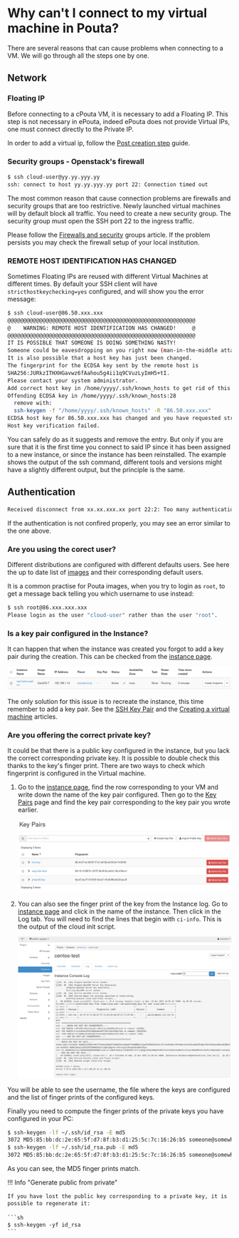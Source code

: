 # Why can't I connect to my virtual machine in Pouta?

There are several reasons that can cause problems when connecting to a VM. We will go through all the steps one by one.

## Network

### Floating IP

Before connecting to a cPouta VM, it is necessary to add a Floating IP. This step is not necessary in ePouta, indeed ePouta does not provide Virtual IPs, one must connect directly to the Private IP.

In order to add a virtual ip, follow the [Post creation step](/cloud/pouta/launch-vm-from-web-gui/#post-creation-step) guide.

### Security groups - Openstack's firewall

```sh
$ ssh cloud-user@yy.yy.yyy.yy
ssh: connect to host yy.yy.yyy.yy port 22: Connection timed out
```

The most common reason that cause connection problems are firewalls and security groups that are too restrictive. Newly launched virtual machines will by default block all traffic. You need to create a new security group. The security group must open the SSH port 22 to the ingress traffic.

Please follow the [Firewalls and security](/cloud/pouta/launch-vm-from-web-gui/#firewalls-and-security-groups) groups article. If the problem persists you may check the firewall setup of your local institution.

### REMOTE HOST IDENTIFICATION HAS CHANGED

Sometimes Floating IPs are reused with different Virtual Machines at different times. By default your SSH client will have `stricthostkeychecking=yes` configured, and will show you the error message:

```sh
$ ssh cloud-user@86.50.xxx.xxx
@@@@@@@@@@@@@@@@@@@@@@@@@@@@@@@@@@@@@@@@@@@@@@@@@@@@@@@@@@@
@    WARNING: REMOTE HOST IDENTIFICATION HAS CHANGED!     @
@@@@@@@@@@@@@@@@@@@@@@@@@@@@@@@@@@@@@@@@@@@@@@@@@@@@@@@@@@@
IT IS POSSIBLE THAT SOMEONE IS DOING SOMETHING NASTY!
Someone could be eavesdropping on you right now (man-in-the-middle attack)!
It is also possible that a host key has just been changed.
The fingerprint for the ECDSA key sent by the remote host is
SHA256:JURkzITHXHGavwz6fAahou5g4ii1q9CVuzLyImH5+tI.
Please contact your system administrator.
Add correct host key in /home/yyyy/.ssh/known_hosts to get rid of this message.
Offending ECDSA key in /home/yyyy/.ssh/known_hosts:28
  remove with:
  ssh-keygen -f "/home/yyyy/.ssh/known_hosts" -R "86.50.xxx.xxx"
ECDSA host key for 86.50.xxx.xxx has changed and you have requested strict checking.
Host key verification failed.
```

You can safely do as it suggests and remove the entry. But only if you are sure that it is the first time you connect to said IP since it has been assigned to a new instance, or since the instance has been reinstalled. The example shows the output of the ssh command, different tools and versions might have a slightly different output, but the principle is the same.

## Authentication

```sh
Received disconnect from xx.xx.xxx.xx port 22:2: Too many authentication failures
```

If the authentication is not confired properly, you may see an error similar to the one above.

### Are you using the corect user?

Different distributions are configured with different defaults users. See here the up to date list of [images](/cloud/pouta/images/#images) and their corresponding default users.

It is a common practise for Pouta images, when you try to login as `root`, to get a message back telling you which username to use instead:

```sh
$ ssh root@86.xxx.xxx.xxx               
Please login as the user "cloud-user" rather than the user "root".
```

### Is a key pair configured in the Instance?

It can happen that when the instance was created you forgot to add a key pair during the creation. This can be checked from the [instance page](https://pouta.csc.fi/dashboard/project/instances/).

![Instance with no Key Pair](../../cloud/img/instance-no-keypair.png)

The only solution for this issue is to recreate the instance, this time remember to add a key pair. See the [SSH Key Pair](/cloud/tutorials/ssh-key/) and the [Creating a virtual machine](/cloud/pouta/launch-vm-from-web-gui/) articles.

### Are you offering the correct private key?

It could be that there is a public key configured in the instance, but you lack the correct corresponding private key. It is possible to double check this thanks to the key's finger print. There are two ways to check which fingerprint is configured in the Virtual machine.

1. Go to the [instance page](https://pouta.csc.fi/dashboard/project/instances/), find the row corresponding to your VM and write down the name of the key pair configured. Then go to the [Key Pairs](https://pouta.csc.fi/dashboard/project/key_pairs) page and find the key pair corresponding to the key pair you wrote earlier.

    ![Key pair page](../../cloud/img/key-pair-page.png)

1. You can also see the finger print of the key from the Instance log. Go to [instance page](https://pouta.csc.fi/dashboard/project/instances/) and click in the name of the instance. Then click in the Log tab. You will need to find the lines that begin with `ci-info`. This is the output of the cloud init script.

    ![Instance log](../../cloud/img/log-instance.png)

You will be able to see the username, the file where the keys are configured and the list of finger prints of the configured keys.

Finally you need to compute the finger prints of the private keys you have configured in your PC:

```sh
$ ssh-keygen -lf ~/.ssh/id_rsa -E md5  
3072 MD5:85:bb:dc:2e:65:5f:d7:8f:b3:d1:25:5c:7c:16:26:b5 someone@somewhere (RSA)
$ ssh-keygen -lf ~/.ssh/id_rsa.pub -E md5
3072 MD5:85:bb:dc:2e:65:5f:d7:8f:b3:d1:25:5c:7c:16:26:b5 someone@somewhere (RSA)
```

As you can see, the MD5 finger prints match.

!!! Info "Generate public from private"

    If you have lost the public key corresponding to a private key, it is possible to regenerate it:

    ```sh
    $ ssh-keygen -yf id_rsa
    ```
